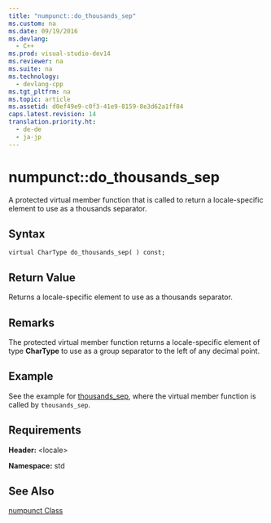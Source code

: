 ```yaml
---
title: "numpunct::do_thousands_sep"
ms.custom: na
ms.date: 09/19/2016
ms.devlang: 
  - C++
ms.prod: visual-studio-dev14
ms.reviewer: na
ms.suite: na
ms.technology: 
  - devlang-cpp
ms.tgt_pltfrm: na
ms.topic: article
ms.assetid: d0ef49e9-c0f3-41e9-8159-8e3d62a1ff84
caps.latest.revision: 14
translation.priority.ht: 
  - de-de
  - ja-jp
---
```

# numpunct::do_thousands_sep
A protected virtual member function that is called to return a locale-specific element to use as a thousands separator.  
  
## Syntax  
  
```  
virtual CharType do_thousands_sep( ) const;  
```  
  
## Return Value  
 Returns a locale-specific element to use as a thousands separator.  
  
## Remarks  
 The protected virtual member function returns a locale-specific element of type **CharType** to use as a group separator to the left of any decimal point.  
  
## Example  
 See the example for [thousands_sep](../vs140/numpunct--thousands_sep.md), where the virtual member function is called by `thousands_sep`.  
  
## Requirements  
 **Header:** <locale\>  
  
 **Namespace:** std  
  
## See Also  
 [numpunct Class](../vs140/numpunct-Class.md)